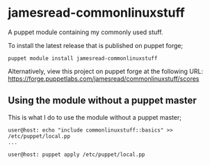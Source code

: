 jamesread-commonlinuxstuff
=================

A puppet module containing my commonly used stuff.

To install the latest release that is published on puppet forge;

	puppet module install jamesread-commonlinuxstuff

Alternatively, view this project on puppet forge at the following URL: https://forge.puppetlabs.com/jamesread/commonlinuxstuff/scores

Using the module without a puppet master
---

This is what I do to use the module without a puppet master;

	user@host: echo "include commonlinuxstuff::basics" >> /etc/puppet/local.pp
	...

	user@host: puppet apply /etc/puppet/local.pp

